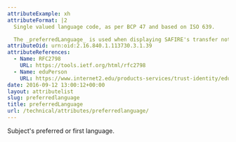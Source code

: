 ```yaml
---
attributeExample: xh
attributeFormat: |2
  Single valued language code, as per BCP 47 and based on ISO 639.

  The _preferredLanguage_ is used when displaying SAFIRE's transfer notice and may be set or updated if a user changes their language preference during login.
attributeOid: urn:oid:2.16.840.1.113730.3.1.39
attributeReferences:
  - Name: RFC2798
    URL: https://tools.ietf.org/html/rfc2798
  - Name: eduPerson
    URL: https://www.internet2.edu/products-services/trust-identity/eduperson-eduorg/#service-features
date: 2016-09-12 13:00:12+00:00
layout: attributelist
slug: preferredlanguage
title: preferredLanguage
url: /technical/attributes/preferredlanguage/
---
```


Subject's preferred or first language.
